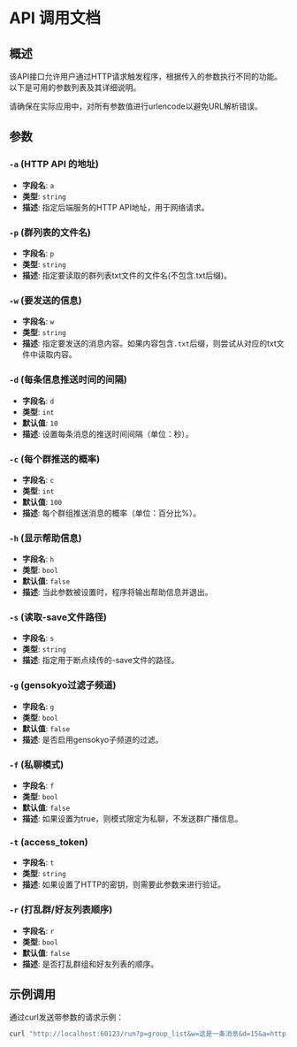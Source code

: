 # API 调用文档

## 概述
该API接口允许用户通过HTTP请求触发程序，根据传入的参数执行不同的功能。以下是可用的参数列表及其详细说明。

请确保在实际应用中，对所有参数值进行urlencode以避免URL解析错误。

## 参数

### `-a` (HTTP API 的地址)
- **字段名**: `a`
- **类型**: `string`
- **描述**: 指定后端服务的HTTP API地址，用于网络请求。

### `-p` (群列表的文件名)
- **字段名**: `p`
- **类型**: `string`
- **描述**: 指定要读取的群列表txt文件的文件名(不包含.txt后缀)。

### `-w` (要发送的信息)
- **字段名**: `w`
- **类型**: `string`
- **描述**: 指定要发送的消息内容。如果内容包含`.txt`后缀，则尝试从对应的txt文件中读取内容。

### `-d` (每条信息推送时间的间隔)
- **字段名**: `d`
- **类型**: `int`
- **默认值**: `10`
- **描述**: 设置每条消息的推送时间间隔（单位：秒）。

### `-c` (每个群推送的概率)
- **字段名**: `c`
- **类型**: `int`
- **默认值**: `100`
- **描述**: 每个群组推送消息的概率（单位：百分比%）。

### `-h` (显示帮助信息)
- **字段名**: `h`
- **类型**: `bool`
- **默认值**: `false`
- **描述**: 当此参数被设置时，程序将输出帮助信息并退出。

### `-s` (读取-save文件路径)
- **字段名**: `s`
- **类型**: `string`
- **描述**: 指定用于断点续传的-save文件的路径。

### `-g` (gensokyo过滤子频道)
- **字段名**: `g`
- **类型**: `bool`
- **默认值**: `false`
- **描述**: 是否启用gensokyo子频道的过滤。

### `-f` (私聊模式)
- **字段名**: `f`
- **类型**: `bool`
- **默认值**: `false`
- **描述**: 如果设置为true，则模式限定为私聊，不发送群广播信息。

### `-t` (access_token)
- **字段名**: `t`
- **类型**: `string`
- **描述**: 如果设置了HTTP的密钥，则需要此参数来进行验证。

### `-r` (打乱群/好友列表顺序)
- **字段名**: `r`
- **类型**: `bool`
- **默认值**: `false`
- **描述**: 是否打乱群组和好友列表的顺序。

## 示例调用

通过curl发送带参数的请求示例：

```bash
curl "http://localhost:60123/run?p=group_list&w=这是一条消息&d=15&a=http://example.com&c=80&s=savepath&g=true&f=true&t=your_token&r=true"
